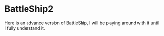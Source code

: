 BattleShip2
===========

Here is an advance version of BattleShip, I will be playing around with it until I fully understand it. 
